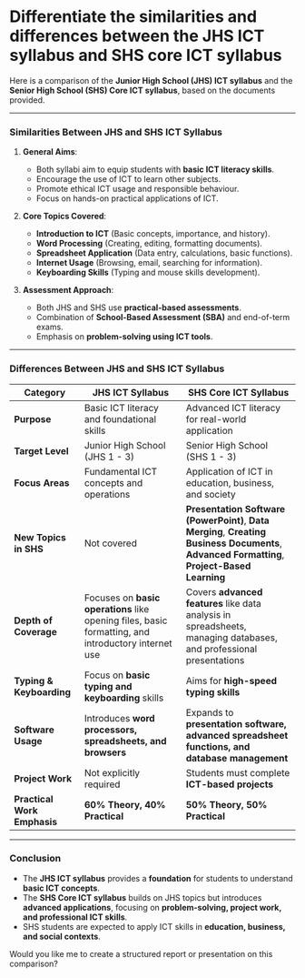 # Differentiate the similarities and differences between the  JHS ICT syllabus and SHS core ICT syllabus
Here is a comparison of the **Junior High School (JHS) ICT syllabus** and the **Senior High School (SHS) Core ICT syllabus**, based on the documents provided.

---

### **Similarities Between JHS and SHS ICT Syllabus**
1. **General Aims**:
   - Both syllabi aim to equip students with **basic ICT literacy skills**.
   - Encourage the use of ICT to learn other subjects.
   - Promote ethical ICT usage and responsible behaviour.
   - Focus on hands-on practical applications of ICT.

2. **Core Topics Covered**:
   - **Introduction to ICT** (Basic concepts, importance, and history).
   - **Word Processing** (Creating, editing, formatting documents).
   - **Spreadsheet Application** (Data entry, calculations, basic functions).
   - **Internet Usage** (Browsing, email, searching for information).
   - **Keyboarding Skills** (Typing and mouse skills development).

3. **Assessment Approach**:
   - Both JHS and SHS use **practical-based assessments**.
   - Combination of **School-Based Assessment (SBA)** and end-of-term exams.
   - Emphasis on **problem-solving using ICT tools**.

---

### **Differences Between JHS and SHS ICT Syllabus**

| **Category**        | **JHS ICT Syllabus** | **SHS Core ICT Syllabus** |
|---------------------|---------------------|---------------------------|
| **Purpose** | Basic ICT literacy and foundational skills | Advanced ICT literacy for real-world application |
| **Target Level** | Junior High School (JHS 1 - 3) | Senior High School (SHS 1 - 3) |
| **Focus Areas** | Fundamental ICT concepts and operations | Application of ICT in education, business, and society |
| **New Topics in SHS** | Not covered | **Presentation Software (PowerPoint)**, **Data Merging**, **Creating Business Documents**, **Advanced Formatting**, **Project-Based Learning** |
| **Depth of Coverage** | Focuses on **basic operations** like opening files, basic formatting, and introductory internet use | Covers **advanced features** like data analysis in spreadsheets, managing databases, and professional presentations |
| **Typing & Keyboarding** | Focus on **basic typing and keyboarding** skills | Aims for **high-speed typing skills** |
| **Software Usage** | Introduces **word processors, spreadsheets, and browsers** | Expands to **presentation software, advanced spreadsheet functions, and database management** |
| **Project Work** | Not explicitly required | Students must complete **ICT-based projects** |
| **Practical Work Emphasis** | **60% Theory, 40% Practical** | **50% Theory, 50% Practical** |

---

### **Conclusion**
- The **JHS ICT syllabus** provides a **foundation** for students to understand **basic ICT concepts**.
- The **SHS Core ICT syllabus** builds on JHS topics but introduces **advanced applications**, focusing on **problem-solving, project work, and professional ICT skills**.
- SHS students are expected to apply ICT skills in **education, business, and social contexts**.

Would you like me to create a structured report or presentation on this comparison?
